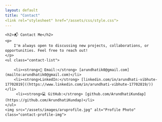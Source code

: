 ```yaml
---
layout: default
title: "Contact"
<link rel="stylesheet" href="/assets/css/style.css">
---
```

<div class="contact-container">

    <h2>📬 Contact Me</h2>
    <p>
        I'm always open to discussing new projects, collaborations, or opportunities. Feel free to reach out!
    </p>
    <ul class="contact-list">

        <li><strong>📧 Email:</strong> [arundhatik0@gmail.com](mailto:arundhatik0@gmail.com)</li>
        <li><strong>LinkedIn:</strong> [linkedin.com/in/arundhati-vibhute-17702819]((https://www.linkedin.com/in/arundhati-vibhute-17702819/))</li>
         <li><strong>💻 GitHub:</strong> [github.com/ArundhatiKundap](https://github.com/ArundhatiKundap)</li>
    </ul>
    <img src="/assets/images/aruprofile.jpg" alt="Profile Photo" class="contact-profile-img">
</div>
